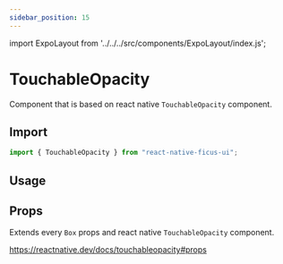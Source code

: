 ```yaml
---
sidebar_position: 15
---
```


import ExpoLayout from '../../../src/components/ExpoLayout/index.js';

# TouchableOpacity

Component that is based on react native `TouchableOpacity` component.

## Import

```js
import { TouchableOpacity } from "react-native-ficus-ui";
```

## Usage

<ExpoLayout id="touchable-opacity" />

## Props

Extends every `Box` props and react native `TouchableOpacity` component.

https://reactnative.dev/docs/touchableopacity#props